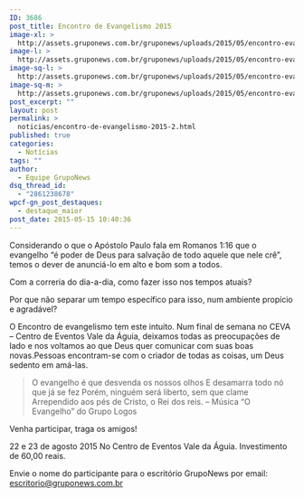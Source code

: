 ```yaml
---
ID: 3686
post_title: Encontro de Evangelismo 2015
image-xl: >
  http://assets.gruponews.com.br/gruponews/uploads/2015/05/encontro-evangelismo-1920x1080.jpg
image-l: >
  http://assets.gruponews.com.br/gruponews/uploads/2015/05/encontro-evangelismo-1280x720.jpg
image-sq-l: >
  http://assets.gruponews.com.br/gruponews/uploads/2015/05/encontro-evangelismo-1280x1280.jpg
image-sq-m: >
  http://assets.gruponews.com.br/gruponews/uploads/2015/05/encontro-evangelismo-720x720.jpg
post_excerpt: ""
layout: post
permalink: >
  noticias/encontro-de-evangelismo-2015-2.html
published: true
categories:
  - Notícias
tags: ""
author:
  - Equipe GrupoNews
dsq_thread_id:
  - "2861238678"
wpcf-gn_post_destaques:
  - destaque_maior
post_date: 2015-05-15 10:40:36
---
```

Considerando o que o Apóstolo Paulo fala em Romanos 1:16 que o evangelho “é poder de Deus para salvação de todo aquele que nele crê”, temos o dever de anunciá-lo em alto e bom som a todos.

Com a correria do dia-a-dia, como fazer isso nos tempos atuais?

Por que não separar um tempo específico para isso, num ambiente propício e agradável?

O Encontro de evangelismo tem este intuito. Num final de semana no CEVA – Centro de Eventos Vale da Águia, deixamos todas as preocupações de lado e nos voltamos ao que Deus quer comunicar com suas boas novas.Pessoas encontram-se com o criador de todas as coisas, um Deus sedento em amá-las.
<blockquote>O evangelho é que desvenda os nossos olhos
E desamarra todo nó que já se fez
Porém, ninguém será liberto, sem que clame
Arrependido aos pés de Cristo, o Rei dos reis.
– Música “O Evangelho” do Grupo Logos</blockquote>
Venha participar, traga os amigos!

22 e 23 de agosto 2015
No Centro de Eventos Vale da Águia.
Investimento de 60,00 reais.

Envie o nome do participante para o escritório GrupoNews por email:
escritorio@gruponews.com.br
